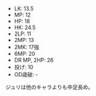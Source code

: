- LK: 13.5
- MP: 12
- HP: 18
- HK: 24.5
- 2LP: 11
- 2MP: 13
- 2MK: 17強
- 6MP: 20
- DR MP, 2HP: 26
- 投げ: 10
- OD歳破: -

ジュリは他のキャラよりも中足長め。
